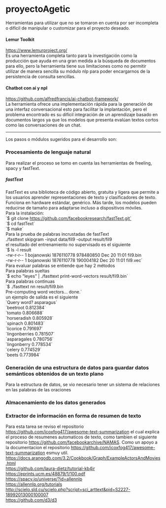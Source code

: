 # proyectoAgetic 

Herramientas para utilizar que no se tomaron en cuenta por ser incompleta o difícil de manipular o customizar para el proyecto deseado.  
#### Lemur Toolkit
https://www.lemurproject.org/  
Es una herramienta completa tanto para la investigación como la producción que ayuda en una gran medida a la búsqueda de documentos para ello, pero la herramienta tiene sus limitaciones como no permitir utilizar de manera sencilla su módulo nlp para poder encargarnos de la persistencia de consulta sencillas. 
#### Chatbot con ai y npl
https://github.com/alfredfrancis/ai-chatbot-framework/  
La herramienta ofrece una implementación rápida para la generación de una interfaz conversacional esto para facilitar la implantación, pero el problema encontrado es su difícil integración de un aprendizaje basado en documentos largos ya que los modelos que presenta evalúan textos cortos como las conversaciones de un chat.  


------------------------
Los pasos o módulos sugeridos para el desarrollo son:
### Procesamiento de lenguaje natural  
Para realizar el proceso se tomo en cuenta las herramientas de freeling, spacy y fastText.  
##### fastText
FastText es una biblioteca de código abierto, gratuita y ligera que permite a los usuarios aprender representaciones de texto y clasificadores de texto. Funciona en hardware estándar, genérico. Más tarde, los modelos pueden reducirse de tamaño para adaptarse incluso a dispositivos móviles.  
Para la instalación:  
´$ git clone https://github.com/facebookresearch/fastText.git´  
´$ cd fastText´  
´$ make´  
Para la prueba de palabras incrustadas de fastText    
./fasttext skipgram -input data/fil9 -output result/fil9  
el resultado del entrenamiento no supervisado es el siguiente    
´$ ls -l result  
-rw-r-r-- 1 bojanowski 1876110778 978480850 Dec 20 11:01 fil9.bin  
-rw-r-r-- 1 bojanowski 1876110778 190004182 Dec 20 11:01 fil9.vec´    
Para evaluar palabras se entiende que hay 2 métodos   
Para palabras sueltas  
´$ echo "leyes" | ./fasttext print-word-vectors result/fil9.bin´  
Para palabras continuas  
´$ ./fasttext nn result/fil9.bin    
Pre-computing word vectors... done.´  
un ejemplo de salida es el siguiente  
´Query word? asparagus´  
´beetroot 0.812384´  
´tomato 0.806688´  
´horseradish 0.805928´  
´spinach 0.801483´  
´licorice 0.791697´  
´lingonberries 0.781507´  
´asparagales 0.780756´  
´lingonberry 0.778534´  
´celery 0.774529´  
´beets 0.773984´  
### Generación de una estructura de datos para guardar datos semánticos obtenidos de un texto plano 
Para la estructura de datos, se vio necesario tener un sistema de relaciones en las palabras de las oraciones 
### Almacenamiento de los datos generados  
### Extractor de información en forma de resumen de texto 
Para esta tarea se reviso el repositorio https://github.com/icoxfog417/awesome-text-summarization
 el cual explica el proceso de resumenes automaticos de texto, como tambien el siguiente repositorio https://github.com/facebookarchive/NAMAS. Como un apoyo a la documentacion el repositorio https://github.com/icoxfog417/awesome-text-summarization esmuy util.
https://docs.arangodb.com/3.2/Cookbook/Graph/ExampleActorsAndMovies.html  
https://github.com/laura-dietz/tutorial-kb4ir  
https://eprints.ucm.es/48879/1/100.pdf  
https://spacy.io/universe/?id=allennlp  
https://allennlp.org/tutorials  
http://scielo.sld.cu/scielo.php?script=sci_arttext&pid=S2227-18992013000100007  
https://github.com/d3/d3  
